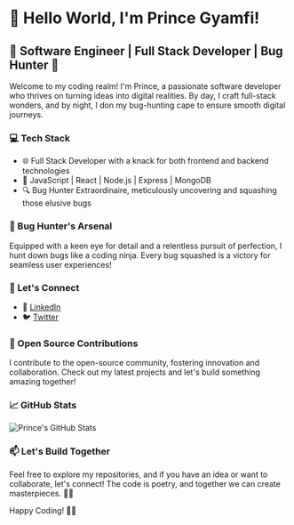# 👋 Hello World, I'm Prince Gyamfi!

## 🚀 Software Engineer | Full Stack Developer | Bug Hunter 🐞

Welcome to my coding realm! I'm Prince, a passionate software developer who thrives on turning ideas into digital realities. By day, I craft full-stack wonders, and by night, I don my bug-hunting cape to ensure smooth digital journeys.

### 💻 Tech Stack

- 🌐 Full Stack Developer with a knack for both frontend and backend technologies
- 🚀 JavaScript | React | Node.js | Express | MongoDB
- 🔍 Bug Hunter Extraordinaire, meticulously uncovering and squashing those elusive bugs

### 🏹 Bug Hunter's Arsenal

Equipped with a keen eye for detail and a relentless pursuit of perfection, I hunt down bugs like a coding ninja. Every bug squashed is a victory for seamless user experiences!

### 🌟 Let's Connect

- 💼 [LinkedIn](https://gh.linkedin.com/in/prince-gyamfi-53563418b)
- 🐦 [Twitter](https://twitter.com/stevejnr_)


### 🚀 Open Source Contributions

I contribute to the open-source community, fostering innovation and collaboration. Check out my latest projects and let's build something amazing together!

### 📈 GitHub Stats

![Prince's GitHub Stats](https://github-readme-stats.vercel.app/api?username=princegyamfi&show_icons=true&theme=radical)

### 📫 Let's Build Together

Feel free to explore my repositories, and if you have an idea or want to collaborate, let's connect! The code is poetry, and together we can create masterpieces. 🚀✨

Happy Coding! 👨‍💻
